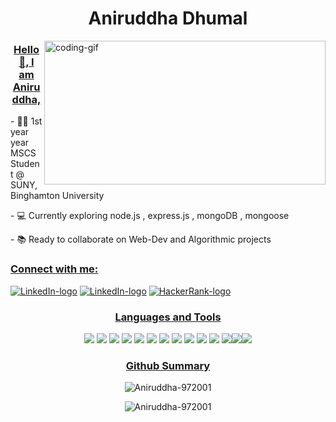 <h1 align="center">Aniruddha Dhumal</h1>
<img align="right" alt="coding-gif" width="450" height="230" src="https://codemyui.com/wp-content/uploads/2017/03/hero-section-animation.gif">

<h3 align="center"><u>Hello 👋, I am Aniruddha,</u></h3>
- 👨‍🎓 1st year year MSCS Student @ SUNY,Binghamton University
<p></p>
- 💻	Currently exploring node.js , express.js , mongoDB , mongoose
</p>
- 📚 Ready to collaborate on Web-Dev and Algorithmic projects

<h3 ><u>Connect with me:</u></h3><p>
  <a href="mailto:aniruddhadhumal1@gmail.com"><img src="https://img.shields.io/badge/-Gmail-c14438?style=for-the-badge&logo=Gmail&logoColor=white"/ alt="LinkedIn-logo"></a> 
  <a href="https://www.linkedin.com/in/aniruddha-dhumal-974a4519b/"><img src="https://img.shields.io/badge/LinkedIn-0077B5?style=for-the-badge&logo=linkedin&logoColor=white"/ alt="LinkedIn-logo"></a>                       <a href="https://www.hackerrank.com/aniruddhadhumal1"><img src="https://img.shields.io/badge/-Hackerrank-2EC866?style=for-the-badge&logo=HackerRank&logoColor=white"/ alt="HackerRank-logo">                        </a>
</p>

<p></p>
<h3 align="center"><u>Languages and Tools</u></h3>
<p align="center"><img src="https://img.shields.io/badge/Python-FFD43B?style=for-the-badge&logo=python&logoColor=darkgreen" /> <img src="https://img.shields.io/badge/C-00599C?style=for-the-badge&logo=c&logoColor=white" /> <img src="https://img.shields.io/badge/C%2B%2B-00599C?style=for-the-badge&logo=c%2B%2B&logoColor=white" /> <img src="https://img.shields.io/badge/Java-ED8B00?style=for-the-badge&logo=java&logoColor=white" /> <img src="https://img.shields.io/badge/HTML-239120?style=for-the-badge&logo=html5&logoColor=white"/> <img src="https://img.shields.io/badge/CSS3-1572B6?style=for-the-badge&logo=css3&logoColor=white" /> <img src="https://img.shields.io/badge/Bootstrap-563D7C?style=for-the-badge&logo=bootstrap&logoColor=white" /> <img src="	https://img.shields.io/badge/JavaScript-323330?style=for-the-badge&logo=javascript&logoColor=F7DF1E" /> <img src="https://img.shields.io/badge/Canva-%2300C4CC.svg?&style=for-the-badge&logo=Canva&logoColor=white" /> <img src="https://img.shields.io/badge/Sass-CC6699?style=for-the-badge&logo=sass&logoColor=white" /> <img src="https://img.shields.io/badge/MongoDB-4EA94B?style=for-the-badge&logo=mongodb&logoColor=white" />  <img src="https://img.shields.io/badge/PHP-777BB4?style=for-the-badge&logo=php&logoColor=white" /><img src="https://img.shields.io/badge/MySQL-00000F?style=for-the-badge&logo=mysql&logoColor=white" /><img src="https://img.shields.io/badge/R-276DC3?style=for-the-badge&logo=r&logoColor=white" />


<h3 align="center"><u>Github Summary</u></h3>

<p align="center"><img align="center" src="https://github-readme-stats.vercel.app/api/top-langs/?username=Aniruddha-972001&langs_count=8&layout=compact&theme=highcontrast" alt="Aniruddha-972001" /></p>

<p align="center"><img align="center" src="https://github-readme-stats.vercel.app/api?username=Aniruddha-972001&show_icons=true&theme=highcontrast" alt="Aniruddha-972001" /></p>

